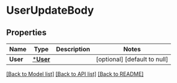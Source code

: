 # UserUpdateBody

## Properties
Name | Type | Description | Notes
------------ | ------------- | ------------- | -------------
**User** | [***User**](user.md) |  | [optional] [default to null]

[[Back to Model list]](../README.md#documentation-for-models) [[Back to API list]](../README.md#documentation-for-api-endpoints) [[Back to README]](../README.md)

